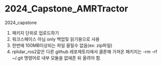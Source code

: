 # 2024_Capstone_AMRTractor
2024_capstone
1. 패키지 단위로 업로드하기
2. 워크스페이스 아님 only 백업및 읽기용으로 사용
3. 한번에 100MB이상되는 파일 올릴수 없음(ex: zip파일)
4. rplidar_ros2같은 다른 github 레포제토리에서 클론해 가져온 패키지는 -rm -rf ~/.git 명령어로 내부 모듈을 없애준 뒤 올려야 함.
